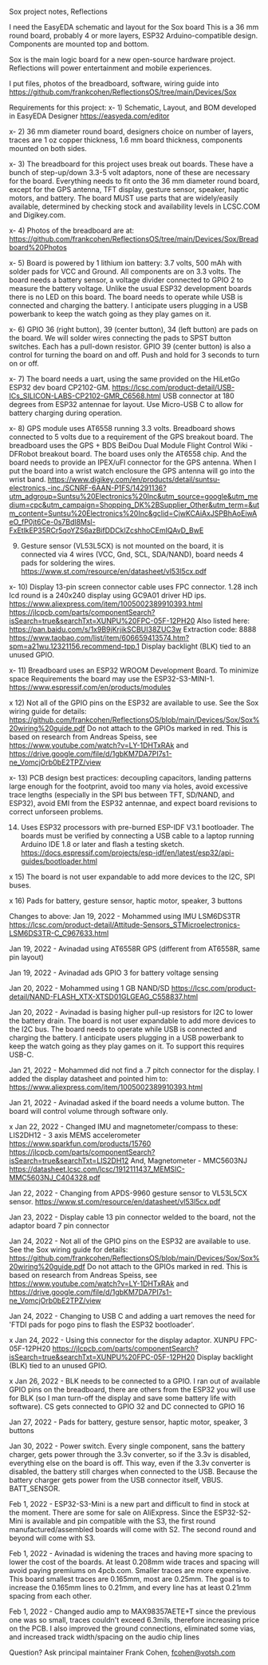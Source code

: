 Sox project notes, Reflections

I need the EasyEDA schematic and layout for the Sox board
This is a 36 mm round board, probably 4 or more layers,
ESP32 Arduino-compatible design. Components are mounted top and bottom.

Sox is the main logic board for a new open-source hardware
project. Reflections will power entertainment and mobile
experiences.

I put files, photos of the breadboard, software, wiring guide into
https://github.com/frankcohen/ReflectionsOS/tree/main/Devices/Sox

Requirements for this project:
x- 1) Schematic, Layout, and BOM developed in EasyEDA Designer https://easyeda.com/editor

x- 2) 36 mm diameter round board, designers choice on number of layers, traces are
1 oz copper thickness, 1.6 mm board thickness, components mounted on both
sides.

x- 3) The breadboard for this project uses break out boards. These
have a bunch of step-up/down 3.3-5 volt adaptors, none of these are
necessary for the board. Everything needs to fit onto the 36 mm diameter
round board, except for the GPS antenna, TFT display, gesture sensor,
speaker, haptic motors, and battery. The board MUST use parts that are
widely/easily available, determined by checking stock and availability
levels in LCSC.COM and Digikey.com.

x- 4) Photos of the breadboard are at:
https://github.com/frankcohen/ReflectionsOS/tree/main/Devices/Sox/Breadboard%20Photos

x- 5) Board is powered by 1 lithium ion battery: 3.7 volts, 500 mAh with
solder pads for VCC and Ground.
All components are on 3.3 volts.
The board needs a battery sensor, a voltage divider connected to GPIO 2
to measure the battery voltage. Unlike the usual ESP32 development boards
there is no LED on this board.
The board needs to operate while USB is connected and charging the battery.
I anticipate users plugging in a USB powerbank to keep the watch going as
they play games on it.

x- 6) GPIO 36 (right button), 39 (center button), 34 (left button) are pads on the
board. We will solder wires connecting the pads to SPST button switches.
Each has a pull-down resistor. GPIO 39 (center button) is also a control for
turning the board on and off. Push and hold for 3 seconds to turn on or off.

x- 7) The board needs a uart, using the same provided on the HiLetGo ESP32 dev board
CP2102-GM. https://lcsc.com/product-detail/USB-ICs_SILICON-LABS-CP2102-GMR_C6568.html
USB connector at 180 degrees from ESP32 antennae for layout. Use Micro-USB C
to allow for battery charging during operation.

x- 8) GPS module uses AT6558 running 3.3 volts. Breadboard shows connected to 5 volts
due to a requirement of the GPS breakout board. The breadboard uses the GPS + BDS
BeiDou Dual Module Flight Control Wiki - DFRobot breakout board. The board uses
only the AT6558 chip. And the board needs to provide an IPEX/uFl connector for the GPS antenna.
When I put the board into a wrist watch enclosure the GPS antenna will go into the wrist band.
https://www.digikey.com/en/products/detail/suntsu-electronics,-inc./SCNRF-6AAN-P1FS/14291136?utm_adgroup=Suntsu%20Electronics%20Inc&utm_source=google&utm_medium=cpc&utm_campaign=Shopping_DK%2BSupplier_Other&utm_term=&utm_content=Suntsu%20Electronics%20Inc&gclid=CjwKCAiAxJSPBhAoEiwAeO_fP0jt6Ce-0s7Bdl8Msl-FxEtlkEP35RCr5qoYZS6azBifDDCklZcshhoCEmIQAvD_BwE

9) Gesture sensor (VL53L5CX) is not mounted on the board, it is connected via
4 wires (VCC, Gnd, SCL, SDA/NAND), board needs 4 pads for soldering the wires.
https://www.st.com/resource/en/datasheet/vl53l5cx.pdf

x- 10) Display 13-pin screen connector cable uses FPC connector. 1.28 inch lcd round is
a 240x240 display using GC9A01 driver HD ips.
https://www.aliexpress.com/item/1005002389910393.html
https://jlcpcb.com/parts/componentSearch?isSearch=true&searchTxt=XUNPU%20FPC-05F-12PH20
Also listed here:
https://pan.baidu.com/s/1x9B9jKrjikSCBUI38ZUC3w Extraction code: 8888
https://www.taobao.com/list/item/606659413574.htm?spm=a21wu.12321156.recommend-tpp.1
Display backlight (BLK) tied to an unused GPIO.

x- 11) Breadboard uses an ESP32 WROOM Development Board. To minimize space Requirements
the board may use the ESP32-S3-MINI-1.
https://www.espressif.com/en/products/modules

x 12) Not all of the GPIO pins on the ESP32 are available to use.
See the Sox wiring guide for details:
https://github.com/frankcohen/ReflectionsOS/blob/main/Devices/Sox/Sox%20wiring%20guide.pdf
Do not attach to the GPIOs marked in red.
This is based on research from Andreas Speiss, see
https://www.youtube.com/watch?v=LY-1DHTxRAk and
https://drive.google.com/file/d/1gbKM7DA7PI7s1-ne_VomcjOrb0bE2TPZ/view

x- 13) PCB design best practices: decoupling capacitors, landing patterns large enough
for the footprint, avoid too many via holes, avoid excessive trace lengths (especially
in the SPI bus between TFT, SD/NAND, and ESP32), avoid EMI from the ESP32 antennae, and
expect board revisions to correct unforseen problems.

14) Uses ESP32 processors with pre-burned ESP-IDF V3.1 bootloader. The boards must
be verified by connecting a USB cable to a laptop running Arduino IDE 1.8 or later
and flash a testing sketch.
https://docs.espressif.com/projects/esp-idf/en/latest/esp32/api-guides/bootloader.html

x 15) The board is not user expandable to add more devices to the I2C, SPI buses.

x 16) Pads for battery, gesture sensor, haptic motor, speaker, 3 buttons

Changes to above:
Jan 19, 2022 - Mohammed using IMU LSM6DS3TR
https://lcsc.com/product-detail/Attitude-Sensors_STMicroelectronics-LSM6DS3TR-C_C967633.html

Jan 19, 2022 - Avinadad using AT6558R GPS (different from AT6558R, same pin layout)

Jan 19, 2022 - Avinadad ads GPIO 3 for battery voltage sensing

Jan 20, 2022 - Mohammed using 1 GB NAND/SD
https://lcsc.com/product-detail/NAND-FLASH_XTX-XTSD01GLGEAG_C558837.html

Jan 20, 2022 - Avinadad is basing higher pull-up resistors for I2C to lower the
battery drain. The board is not user expandable to add more devices to the I2C bus.
The board needs to operate while USB is connected and charging the battery.
I anticipate users plugging in a USB powerbank to keep the watch going as
they play games on it. To support this requires USB-C.

Jan 21, 2022 - Mohammed did not find a .7 pitch connector for the display.
I added the display datasheet and pointed him to:
https://www.aliexpress.com/item/1005002389910393.html

Jan 21, 2022 - Avinadad asked if the board needs a volume button. The board
will control volume through software only.

x Jan 22, 2022 - Changed IMU and magnetometer/compass to these:
LIS2DH12 - 3 axis MEMS accelerometer
https://www.sparkfun.com/products/15760
https://jlcpcb.com/parts/componentSearch?isSearch=true&searchTxt=LIS2DH12
And,
Magnetometer - MMC5603NJ
https://datasheet.lcsc.com/lcsc/1912111437_MEMSIC-MMC5603NJ_C404328.pdf

Jan 22, 2022 - Changing from APDS-9960 gesture sensor to VL53L5CX sensor.
https://www.st.com/resource/en/datasheet/vl53l5cx.pdf

Jan 23, 2022 - Display cable 13 pin connector welded to the board,
not the adaptor board 7 pin connector

Jan 24, 2022 - Not all of the GPIO pins on the ESP32 are available to use.
See the Sox wiring guide for details:
https://github.com/frankcohen/ReflectionsOS/blob/main/Devices/Sox/Sox%20wiring%20guide.pdf
Do not attach to the GPIOs marked in red.
This is based on research from Andreas Speiss, see
https://www.youtube.com/watch?v=LY-1DHTxRAk and
https://drive.google.com/file/d/1gbKM7DA7PI7s1-ne_VomcjOrb0bE2TPZ/view

Jan 24, 2022 - Changing to USB C and adding a uart removes the need
for 'FTDI pads for pogo pins to flash the ESP32 bootloader'.

x Jan 24, 2022 - Using this connector for the display adaptor. XUNPU FPC-05F-12PH20
https://jlcpcb.com/parts/componentSearch?isSearch=true&searchTxt=XUNPU%20FPC-05F-12PH20
Display backlight (BLK) tied to an unused GPIO.

x Jan 26, 2022 - BLK  needs to be connected to a GPIO. I ran out of available GPIO pins
on the breadboard, there are others from the ESP32 you will use for BLK (so I man
turn-off the display and save some battery life with software).
CS gets connected to GPIO 32 and DC connected to GPIO 16

Jan 27, 2022 - Pads for battery, gesture sensor, haptic motor, speaker, 3 buttons

Jan 30, 2022 - Power switch. Every single component, sans the battery charger,
gets power through the 3.3v converter, so if the 3.3v is disabled, everything
else on the board is off. This way, even if the 3.3v converter is disabled,
the battery still charges when connected to the USB. Because the battery
charger gets power from the USB connector itself, VBUS. BATT_SENSOR.

Feb 1, 2022 - ESP32-S3-Mini is a new part and difficult to find in stock at
the moment. There are some for sale on AliExpress. Since the ESP32-S2-Mini is
available and pin compatible with the S3, the first round manufactured/assembled
boards will come with S2. The second round and beyond will come with S3.

Feb 1, 2022 - Avinadad is widening the traces and having more spacing
to lower the cost of the boards. At least 0.208mm wide traces and spacing
will avoid paying premiums on 4pcb.com. Smaller traces are more expensive.
This board smallest traces are 0.165mm, most are 0.25mm. The goal is to
increase the 0.165mm lines to 0.21mm, and every line has at least 0.21mm
spacing from each other.

Feb 1, 2022 - Changed audio amp to MAX98357AETE+T since the previous one
was so small, traces couldn't exceed 6.3mils, therefore increasing price
on the PCB. I also improved the ground connections, eliminated some vias,
and increased track width/spacing on the audio chip lines

Question? Ask principal maintainer Frank Cohen, fcohen@votsh.com
